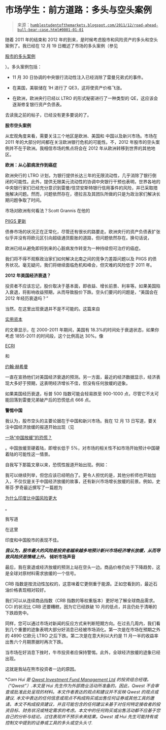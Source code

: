 <!--yml

类别：未分类

日期：2024-05-18 04:10:51

-->

# 市场学生：前方道路：多头与空头案例

> 来源：[`humblestudentofthemarkets.blogspot.com/2011/12/road-ahead-bull-bear-case.html#0001-01-01`](https://humblestudentofthemarkets.blogspot.com/2011/12/road-ahead-bull-bear-case.html#0001-01-01)

随着 2011 年的结束和 2012 年的到来，是时候考虑股市和风险资产的多头和空头案例了。我已经在 12 月 19 日概述了市场的多头案例（参见

[股市的多头案例](http://humblestudentofthemarkets.blogspot.com/2011/12/bull-case-for-stocks.html)

）。多头案例包括：

+   11 月 30 日协调的中央银行流动性注入已经消除了雷曼兄弟式的事件。

+   在美国，美联储在 1H 进行了 QE3，这将使资产价格飞涨。

+   在欧洲，欧洲央行已经以 LTRO 的形式秘密进行了一种类型的 QE，这应该会逐渐修复银行资产负债表。

去读我之前的帖子，已经没有更多要说的了。

**股市空头案例**

从宏观角度来看，需要关注三个地区是欧洲、美国和 中国以及新兴市场。市场在 2011 年的大部分时间都在关注欧洲银行危机的可能性。不，2012 年股市的空头案例并不在于欧洲。我相信市场的焦点将会在 2012 年从欧洲转移到世界的其他地区。

**欧洲：从心脏病发作到癌症**

欧洲央行的 LTRO 计划，为银行提供长达三年的无限流动性，几乎消除了银行倒闭的可能性。此外，提供无限美元流动性的协调中央银行干预也表明，世界各地的中央银行家们已经充分意识到雷曼/信贷安斯特银行信用事件的风险，并已采取措施解决问题。然而，问题依然存在，德拉吉及其团队所做的只是为政治家们解决长期问题争取了时间。

市场对欧洲有何看法？Scott Grannis 在他的

[PIIGS 更新](http://scottgrannis.blogspot.com/2011/12/piigs-update.html)

债券市场的状况正在正常化，尽管还有很长的路要走。欧洲央行的资产负债表扩张似乎并没有将欧元区引向超级通货膨胀的道路，但问题依然存在。换句话说，

欧洲已经从避免即将到来的心脏病发作转变为一种持续但可治疗的癌症。

我们将不得不观察政治家们如何解决北南之间的竞争力差距问题以及 PIIGS 的债务状况。毫无疑问，我们将继续面临危机和峰会，但灾难的风险低于 2011 年。

**2012 年美国经济衰退？**

投资者不应该忘记，股价取决于基本面，即收益、增长前景、利率等。如果美国陷入衰退，将影响收益预期，从而导致股价下跌。空头们要问的问题是，“美国会在 2012 年经历衰退吗？”

当然，在这里出现衰退并不是不可能的。这篇来自

[实用资本](http://pragcap.com/18-3)

的文章显示，在 2000-2011 年期间，美国有 18.3%的时间处于衰退状态，如果你考虑 1855-2011 的时间段，这个比例高达 30%。像

[ECRI](http://www.ritholtz.com/blog/2011/12/ecris-achuthan-u-s-economic-outlook-labor-market/)

和

[约翰·赫希曼](http://www.hussmanfunds.com/wmc/wmc111205.htm)

一直在宣扬他们对美国经济衰退的预测。另一方面，最近的经济数据显示，经济表现大多好于预期，这表明经济增长不佳，但没有任何放缓的迹象。

如果美国经历衰退，标普 500 指数可能会轻易跌至 900-1000 点，尽管它不太可能回落到雷曼兄弟破产后的恐慌低点 666 点。

**警惕中国**

我认为，股市空头的主要论据在于中国和新兴市场。我在 12 月 13 日写道，要关注中国经济放缓的报道开始出现（见

[一场“中国放缓”的恐慌？](http://humblestudentofthemarkets.blogspot.com/2011/12/china-is-slowing-scare.html)

。中国放缓至硬着陆，即增长低于 5%，对市场的相关性不如市场开始预计中国硬着陆的可能性这一情景。

自我写下那篇文章以来，恐慌性报道开始出现。例如：

我可以继续列举，但您应该已经明白了。更令人担忧的是，其他分析师也开始加入，不仅仅是关于中国经济放缓的故事，还有新兴市场增长放缓的前景。例如，史蒂芬·罗奇最近撰写了一篇题为

[为什么印度比中国风险更大](http://www.project-syndicate.org/commentary/roach12/English)

。

我写道

在这里

印度和中国股市的表现不佳。

***我认为，股市最大的风险是投资者越来越多地预计新兴市场经济增长放缓，从而导致风险厌恶情绪上升。*** **倾听市场声音**

最后，我在衰退或经济放缓的预测上站在空头一边。商品价格仍处于下降趋势，这是全球对原材料需求放缓的一个信号。

CRB 指数是按流动性加权的，这意味着它更侧重于能源。正如您看到的，最近石油价格表现相对较好。

我们可以从连续商品指数（CRB 指数的等权重版本）更好地了解全球商品需求。CCI 的状况比 CRB 还要糟糕，因为它已经跌破 10 月的低点，并且仍处于清晰的下跌趋势中。

同样，您可以通过市场对新闻的反应方式来判断短期方向。在过去几周内，我们看到几个重要的迹象表明大部分好消息已经被市场消化。第一次是在市场在预期之外的 4890 亿欧元 LTRO 之后下跌。第二次是在意大利以大约是 11 月一半的收益率出售六个月期票据时再次下跌。

当市场在好消息下挫时，牛市投资者应保持警惕。此外，全球经济放缓的迹象已经出现。

这就是我站在熊市投资者一边的原因。

**Cam Hui 是 [Qwest Investment Fund Management Ltd](http://www.qwestfunds.com/) 的投资组合经理。（“Qwest”）.本文是 Hui 先生作为外部商业活动所准备的。因此，Qwest 不会审查或批准此处呈现的材料。本文作者表达的观点和建议并不反映 Qwest 的观点或建议.* *本文中表达的任何信息或观点不构成购买或出售任何证券或其他工具的邀请。本文不构成投资建议，并且可能包含的任何建议未基于对任何特定接收者的投资目标、财务状况或特定需求的考虑。本文中的任何购买或出售活动都不应基于您自己的分析与结论。过往表现并不预示未来结果。Qwest 或 Hui 先生可能持有或控制文中提到的证券或工具的多头或空头头寸.*
